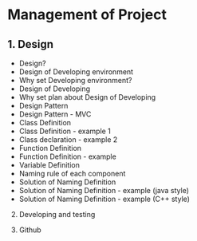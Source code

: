 # Management of Project

## 1. Design
  - Design?
  - Design of Developing environment
  - Why set Developing environment?
  - Design of Developing
  - Why set plan about Design of Developing
  - Design Pattern
  - Design Pattern - MVC
  - Class Definition
  - Class Definition - example 1
  - Class declaration - example 2
  - Function Definition
  - Function Definition - example
  - Variable Definition
  - Naming rule of each component
  - Solution of Naming Definition
  - Solution of Naming Definition - example (java style)
  - Solution of Naming Definition - example (C++ style)
  
2. Developing and testing

3. Github
